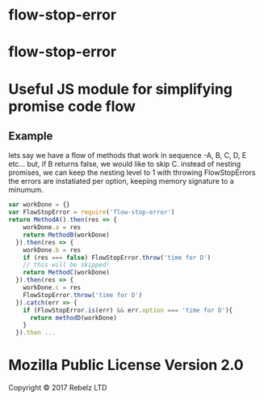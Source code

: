 # flow-stop-error
flow-stop-error
===========
# Useful JS module for simplifying promise code flow

## Example

lets say we have a flow of methods that work in sequence -A, B, C, D, E etc...
but, if B returns false, we would like to skip C.
instead of nesting promises, we can keep the nesting level to 1 with throwing FlowStopErrors
the errors are instatiated per option, keeping memory signature to a minumum.

```js
var workDone = {}
var FlowStopError = require('flow-stop-error')
return MethodA().then(res => {
    workDone.a = res
    return MethodB(workDone)
  }).then(res => {
    workDone.b = res
    if (res === false) FlowStopError.throw('time for D')
    // this will be skipped!
    return MethodC(workDone)
  }).then(res => {
    workDone.c = res
    FlowStopError.throw('time for D')
  }).catch(err => {
    if (FlowStopError.is(err) && err.option === 'time for D'){
      return methodD(workDone)
    }
  }).then ... 
```

# Mozilla Public License Version 2.0

Copyright © 2017 Rebelz LTD